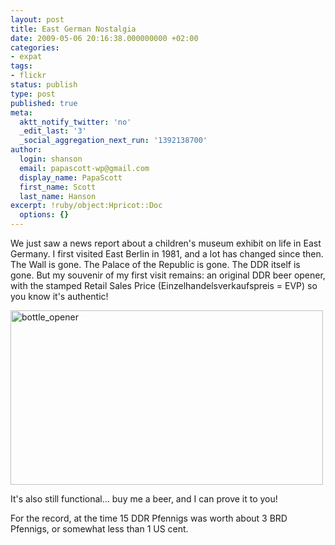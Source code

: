 ```yaml
---
layout: post
title: East German Nostalgia
date: 2009-05-06 20:16:38.000000000 +02:00
categories:
- expat
tags:
- flickr
status: publish
type: post
published: true
meta:
  aktt_notify_twitter: 'no'
  _edit_last: '3'
  _social_aggregation_next_run: '1392138700'
author:
  login: shanson
  email: papascott-wp@gmail.com
  display_name: PapaScott
  first_name: Scott
  last_name: Hanson
excerpt: !ruby/object:Hpricot::Doc
  options: {}
---
```

<p>We just saw a news report about a children's museum exhibit on life in East Germany. I first visited East Berlin in 1981, and a lot has changed since then. The Wall is gone. The Palace of the Republic is gone. The DDR itself is gone. But my souvenir of my first visit remains: an original DDR beer opener, with the stamped Retail Sales Price (Einzelhandelsverkaufspreis = EVP) so you know it's authentic!</p>
<p><a href="http://www.flickr.com/photos/51035717986@N01/3507455217" title="View 'bottle_opener' on Flickr.com"><img src="4.static.flickr.com/3302/3507455217_5afa1f186a.jpg" alt="bottle_opener" border="0" width="500" height="279" /></a></p>
<p>It's also still functional... buy me a beer, and I can prove it to you! </p>
<p>For the record, at the time 15 DDR Pfennigs was worth about 3 BRD Pfennigs, or somewhat less than 1 US cent.</p>
